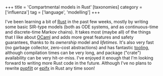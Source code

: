 +++
title = 'Compartmental models in Rust'
[taxonomies]
category = ['influenza']
tag = ['language', 'modelling']
+++

I've been learning a bit of [Rust](https://www.rust-lang.org/) in the past few
weeks, mostly by writing some basic SIR-type models (both as ODE systems, and
as continuous-time and discrete-time Markov chains).
It takes most (maybe all) of the things that I like about
[OCaml](http://ocaml.org/) and adds more great features and safety guarantees,
thanks to its *ownership* model and *lifetimes*.
It's also very fast (no garbage collector, zero-cost abstractions) and has
fantastic [tooling](http://doc.crates.io/guide.html), although compilation
times can be very long, and package ("crate") availability can be very
hit-or-miss.
I've enjoyed it enough that I'm looking forward to writing more Rust code in
the future.
Although I've no plans to rewrite [pypfilt](http://pypfilt.readthedocs.io/) or
[epifx](http://epifx.readthedocs.io/) in Rust any time soon!
